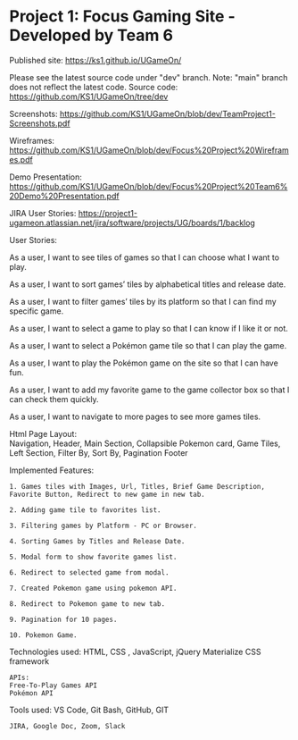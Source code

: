 # Project 1: Focus Gaming Site - Developed by Team 6

Published site: https://ks1.github.io/UGameOn/ 

Please see the latest source code under "dev" branch.
Note: "main" branch does not reflect the latest code.
Source code: https://github.com/KS1/UGameOn/tree/dev

Screenshots: https://github.com/KS1/UGameOn/blob/dev/TeamProject1-Screenshots.pdf

Wireframes: https://github.com/KS1/UGameOn/blob/dev/Focus%20Project%20Wireframes.pdf

Demo Presentation: https://github.com/KS1/UGameOn/blob/dev/Focus%20Project%20Team6%20Demo%20Presentation.pdf 

JIRA User Stories: https://project1-ugameon.atlassian.net/jira/software/projects/UG/boards/1/backlog 

User Stories:

As a user, I want to see tiles of games so that I can choose what I want to play.

As a user, I want to sort games’ tiles by alphabetical titles and release date.

As a user, I want to filter games’ tiles by its platform so that I can find my specific game.

As a user, I want to select a game to play so that I can know if I like it or not.

As a user, I want to select a Pokémon game tile so that I can play the game.

As a user, I want to play the Pokémon game on the site so that I can have fun. 

As a user, I want to add my favorite game to the game collector box so that I can check them quickly.

As a user, I want to navigate to more pages to see more games tiles.

Html Page Layout:  
    Navigation, Header, 
    Main Section, Collapsible Pokemon card, Game Tiles, 
    Left Section, Filter By, Sort By,
    Pagination
    Footer 

Implemented Features:

    1. Games tiles with Images, Url, Titles, Brief Game Description, Favorite Button, Redirect to new game in new tab. 
    
    2. Adding game tile to favorites list.
    
    3. Filtering games by Platform - PC or Browser.
    
    4. Sorting Games by Titles and Release Date.
    
    5. Modal form to show favorite games list.
    
    6. Redirect to selected game from modal.
    
    7. Created Pokemon game using pokemon API.
    
    8. Redirect to Pokemon game to new tab.
    
    9. Pagination for 10 pages.
    
    10. Pokemon Game.
    

Technologies used: 
    HTML, CSS , JavaScript, jQuery
    Materialize CSS framework
    
    APIs: 
    Free-To-Play Games API
    Pokémon API 

Tools used:
    VS Code, Git Bash, GitHub, GIT
    
    JIRA, Google Doc, Zoom, Slack






